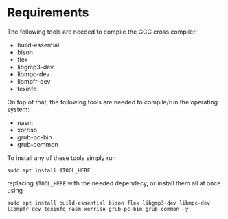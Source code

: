 # Requirements

The following tools are needed to compile the GCC cross compiler:
- build-essential
- bison
- flex
- libgmp3-dev
- libmpc-dev
- libmpfr-dev
- texinfo

On top of that, the following tools are needed to compile/run the operating system:
- nasm
- xorriso
- grub-pc-bin
- grub-common

To install any of these tools simply run 
```console
sudo apt install $TOOL_HERE
```
replacing `$TOOL_HERE` with the needed dependecy, or install them all at once using
```console
sudo apt install build-essential bison flex libgmp3-dev libmpc-dev libmpfr-dev texinfo nasm xorriso grub-pc-bin grub-common -y
```